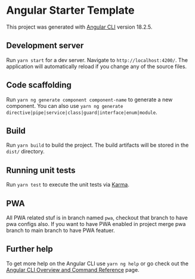 # Angular Starter Template

This project was generated with [Angular CLI](https://github.com/angular/angular-cli) version 18.2.5.

## Development server

Run `yarn start` for a dev server. Navigate to `http://localhost:4200/`. The application will automatically reload if you change any of the source files.

## Code scaffolding

Run `yarn ng generate component component-name` to generate a new component. You can also use `yarn ng generate directive|pipe|service|class|guard|interface|enum|module`.

## Build

Run `yarn build` to build the project. The build artifacts will be stored in the `dist/` directory.

## Running unit tests

Run `yarn test` to execute the unit tests via [Karma](https://karma-runner.github.io).

## PWA

All PWA related stuf is in branch named `pwa`, checkout that branch to have pwa configs also. If you want to have PWA enabled in project merge pwa branch to main branch to have PWA featuer.

## Further help

To get more help on the Angular CLI use `yarn ng help` or go check out the [Angular CLI Overview and Command Reference](https://angular.dev/tools/cli) page.
